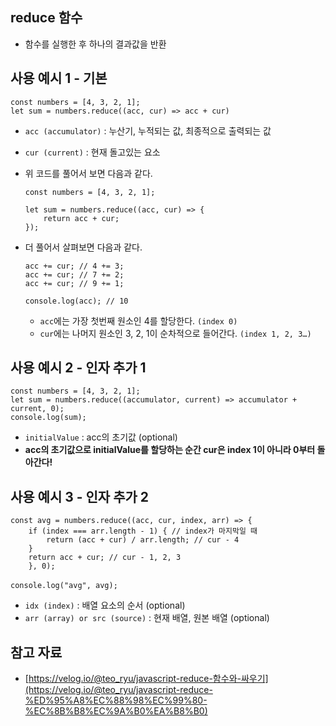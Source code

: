 ## reduce 함수

- 함수를 실행한 후 하나의 결과값을 반환

## 사용 예시 1 - 기본

```tsx
const numbers = [4, 3, 2, 1];
let sum = numbers.reduce((acc, cur) => acc + cur)
```

- `acc (accumulator)` : 누산기, 누적되는 값, 최종적으로 출력되는 값
- `cur (current)` : 현재 돌고있는 요소
- 위 코드를 풀어서 보면 다음과 같다.
    
    ```tsx
    const numbers = [4, 3, 2, 1];
    
    let sum = numbers.reduce((acc, cur) => {
    	return acc + cur;
    });
    ```
    
- 더 풀어서 살펴보면 다음과 같다.
    
    ```tsx
    acc += cur; // 4 += 3;
    acc += cur; // 7 += 2;
    acc += cur; // 9 += 1;
    
    console.log(acc); // 10
    ```
    
    - `acc`에는 가장 첫번째 원소인 4를 할당한다. `(index 0)`
    - `cur`에는 나머지 원소인 3, 2, 1이 순차적으로 들어간다. `(index 1, 2, 3…)`

## 사용 예시 2 - 인자 추가 1

```tsx
const numbers = [4, 3, 2, 1];
let sum = numbers.reduce((accumulator, current) => accumulator + current, 0);
console.log(sum);
```

- `initialValue` : acc의 초기값 (optional)
- **acc의 초기값으로 initialValue를 할당하는 순간 cur은 index 1이 아니라 0부터 돌아간다!**

## 사용 예시 3 - 인자 추가 2

```tsx
const avg = numbers.reduce((acc, cur, index, arr) => {
	if (index === arr.length - 1) { // index가 마지막일 때
		return (acc + cur) / arr.length; // cur - 4
	}
	return acc + cur; // cur - 1, 2, 3
	}, 0);
ㅤ
console.log("avg", avg);
```

- `idx (index)` : 배열 요소의 순서 (optional)
- `arr (array) or src (source)` : 현재 배열, 원본 배열 (optional)

## 참고 자료

- [https://velog.io/@teo_ryu/javascript-reduce-함수와-싸우기](https://velog.io/@teo_ryu/javascript-reduce-%ED%95%A8%EC%88%98%EC%99%80-%EC%8B%B8%EC%9A%B0%EA%B8%B0)